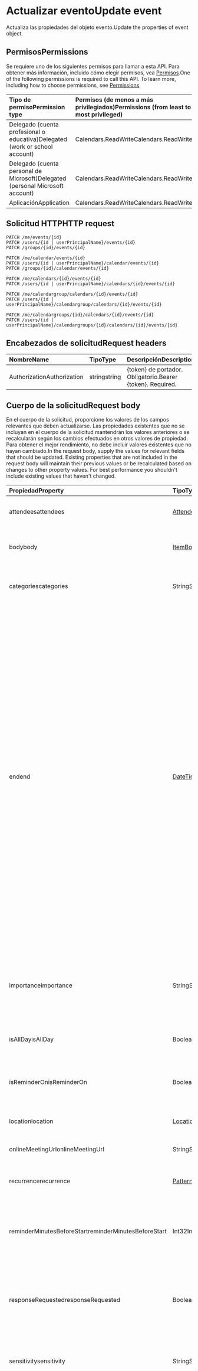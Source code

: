 # <a name="update-event"></a><span data-ttu-id="7ebd8-101">Actualizar evento</span><span class="sxs-lookup"><span data-stu-id="7ebd8-101">Update event</span></span>

<span data-ttu-id="7ebd8-102">Actualiza las propiedades del objeto evento.</span><span class="sxs-lookup"><span data-stu-id="7ebd8-102">Update the properties of event object.</span></span>
## <a name="permissions"></a><span data-ttu-id="7ebd8-103">Permisos</span><span class="sxs-lookup"><span data-stu-id="7ebd8-103">Permissions</span></span>
<span data-ttu-id="7ebd8-p101">Se requiere uno de los siguientes permisos para llamar a esta API. Para obtener más información, incluido cómo elegir permisos, vea [Permisos](../../../concepts/permissions_reference.md).</span><span class="sxs-lookup"><span data-stu-id="7ebd8-p101">One of the following permissions is required to call this API. To learn more, including how to choose permissions, see [Permissions](../../../concepts/permissions_reference.md).</span></span>

|<span data-ttu-id="7ebd8-106">Tipo de permiso</span><span class="sxs-lookup"><span data-stu-id="7ebd8-106">Permission type</span></span>      | <span data-ttu-id="7ebd8-107">Permisos (de menos a más privilegiados)</span><span class="sxs-lookup"><span data-stu-id="7ebd8-107">Permissions (from least to most privileged)</span></span>              |
|:--------------------|:---------------------------------------------------------|
|<span data-ttu-id="7ebd8-108">Delegado (cuenta profesional o educativa)</span><span class="sxs-lookup"><span data-stu-id="7ebd8-108">Delegated (work or school account)</span></span> | <span data-ttu-id="7ebd8-109">Calendars.ReadWrite</span><span class="sxs-lookup"><span data-stu-id="7ebd8-109">Calendars.ReadWrite</span></span>    |
|<span data-ttu-id="7ebd8-110">Delegado (cuenta personal de Microsoft)</span><span class="sxs-lookup"><span data-stu-id="7ebd8-110">Delegated (personal Microsoft account)</span></span> | <span data-ttu-id="7ebd8-111">Calendars.ReadWrite</span><span class="sxs-lookup"><span data-stu-id="7ebd8-111">Calendars.ReadWrite</span></span>    |
|<span data-ttu-id="7ebd8-112">Aplicación</span><span class="sxs-lookup"><span data-stu-id="7ebd8-112">Application</span></span> | <span data-ttu-id="7ebd8-113">Calendars.ReadWrite</span><span class="sxs-lookup"><span data-stu-id="7ebd8-113">Calendars.ReadWrite</span></span> |

## <a name="http-request"></a><span data-ttu-id="7ebd8-114">Solicitud HTTP</span><span class="sxs-lookup"><span data-stu-id="7ebd8-114">HTTP request</span></span>
<!-- { "blockType": "ignored" } -->
```http
PATCH /me/events/{id}
PATCH /users/{id | userPrincipalName}/events/{id}
PATCH /groups/{id}/events/{id}

PATCH /me/calendar/events/{id}
PATCH /users/{id | userPrincipalName}/calendar/events/{id}
PATCH /groups/{id}/calendar/events/{id}

PATCH /me/calendars/{id}/events/{id}
PATCH /users/{id | userPrincipalName}/calendars/{id}/events/{id}

PATCH /me/calendargroup/calendars/{id}/events/{id}
PATCH /users/{id | userPrincipalName}/calendargroup/calendars/{id}/events/{id}

PATCH /me/calendargroups/{id}/calendars/{id}/events/{id}
PATCH /users/{id | userPrincipalName}/calendargroups/{id}/calendars/{id}/events/{id}
```
## <a name="request-headers"></a><span data-ttu-id="7ebd8-115">Encabezados de solicitud</span><span class="sxs-lookup"><span data-stu-id="7ebd8-115">Request headers</span></span>
| <span data-ttu-id="7ebd8-116">Nombre</span><span class="sxs-lookup"><span data-stu-id="7ebd8-116">Name</span></span>       | <span data-ttu-id="7ebd8-117">Tipo</span><span class="sxs-lookup"><span data-stu-id="7ebd8-117">Type</span></span> | <span data-ttu-id="7ebd8-118">Descripción</span><span class="sxs-lookup"><span data-stu-id="7ebd8-118">Description</span></span>|
|:-----------|:------|:----------|
| <span data-ttu-id="7ebd8-119">Authorization</span><span class="sxs-lookup"><span data-stu-id="7ebd8-119">Authorization</span></span>  | <span data-ttu-id="7ebd8-120">string</span><span class="sxs-lookup"><span data-stu-id="7ebd8-120">string</span></span>  | <span data-ttu-id="7ebd8-p102">{token} de portador. Obligatorio.</span><span class="sxs-lookup"><span data-stu-id="7ebd8-p102">Bearer {token}. Required.</span></span> |

## <a name="request-body"></a><span data-ttu-id="7ebd8-123">Cuerpo de la solicitud</span><span class="sxs-lookup"><span data-stu-id="7ebd8-123">Request body</span></span>
<span data-ttu-id="7ebd8-p103">En el cuerpo de la solicitud, proporcione los valores de los campos relevantes que deben actualizarse. Las propiedades existentes que no se incluyan en el cuerpo de la solicitud mantendrán los valores anteriores o se recalcularán según los cambios efectuados en otros valores de propiedad. Para obtener el mejor rendimiento, no debe incluir valores existentes que no hayan cambiado.</span><span class="sxs-lookup"><span data-stu-id="7ebd8-p103">In the request body, supply the values for relevant fields that should be updated. Existing properties that are not included in the request body will maintain their previous values or be recalculated based on changes to other property values. For best performance you shouldn't include existing values that haven't changed.</span></span>

| <span data-ttu-id="7ebd8-127">Propiedad</span><span class="sxs-lookup"><span data-stu-id="7ebd8-127">Property</span></span>     | <span data-ttu-id="7ebd8-128">Tipo</span><span class="sxs-lookup"><span data-stu-id="7ebd8-128">Type</span></span>   |<span data-ttu-id="7ebd8-129">Descripción</span><span class="sxs-lookup"><span data-stu-id="7ebd8-129">Description</span></span>|
|:---------------|:--------|:----------|
|<span data-ttu-id="7ebd8-130">attendees</span><span class="sxs-lookup"><span data-stu-id="7ebd8-130">attendees</span></span>|[<span data-ttu-id="7ebd8-131">Attendee</span><span class="sxs-lookup"><span data-stu-id="7ebd8-131">Attendee</span></span>](../resources/attendee.md)|<span data-ttu-id="7ebd8-132">La colección de asistentes del evento.</span><span class="sxs-lookup"><span data-stu-id="7ebd8-132">The collection of attendees for the event.</span></span>|
|<span data-ttu-id="7ebd8-133">body</span><span class="sxs-lookup"><span data-stu-id="7ebd8-133">body</span></span>|[<span data-ttu-id="7ebd8-134">ItemBody</span><span class="sxs-lookup"><span data-stu-id="7ebd8-134">ItemBody</span></span>](../resources/itembody.md)|<span data-ttu-id="7ebd8-135">El cuerpo del mensaje asociado con el evento.</span><span class="sxs-lookup"><span data-stu-id="7ebd8-135">The body of the message associated with the event.</span></span>|
|<span data-ttu-id="7ebd8-136">categories</span><span class="sxs-lookup"><span data-stu-id="7ebd8-136">categories</span></span>|<span data-ttu-id="7ebd8-137">String</span><span class="sxs-lookup"><span data-stu-id="7ebd8-137">String</span></span>|<span data-ttu-id="7ebd8-138">Las categorías asociadas con el evento.</span><span class="sxs-lookup"><span data-stu-id="7ebd8-138">The categories associated with the event.</span></span>|
|<span data-ttu-id="7ebd8-139">end</span><span class="sxs-lookup"><span data-stu-id="7ebd8-139">end</span></span>|[<span data-ttu-id="7ebd8-140">DateTimeTimeZone</span><span class="sxs-lookup"><span data-stu-id="7ebd8-140">DateTimeTimeZone</span></span>](../resources/datetimetimezone.md)|<span data-ttu-id="7ebd8-141">La fecha y hora en que finaliza el evento.</span><span class="sxs-lookup"><span data-stu-id="7ebd8-141">The date and time that the event ends.</span></span><br/><br/><span data-ttu-id="7ebd8-p104">De manera predeterminada, la hora de finalización está en formato UTC. Puede especificar una zona horaria opcional en EndTimeZone, expresar la hora de finalización en esa zona horaria e incluir una diferencia horaria de UTC. Tenga en cuenta que, si usa EndTimeZone, debe especificar también un valor para StartTimeZone.</span><span class="sxs-lookup"><span data-stu-id="7ebd8-p104">By default, the end time is in UTC. You can specify an optional time zone in EndTimeZone, express the end time in that time zone, and include a time offset from UTC. Note that if you use EndTimeZone, you must specify a value for StartTimeZone as well.</span></span><br/><br/><span data-ttu-id="7ebd8-145">En este ejemplo, se especifica el 25 de febrero de 2015, a las 9:34 p. m. en hora estándar del Pacífico: "2015-02-25T21:34:00-08:00".</span><span class="sxs-lookup"><span data-stu-id="7ebd8-145">This example specifies February 25, 2015, 9:34pm in Pacific Standard Time: "2015-02-25T21:34:00-08:00".</span></span> |
|<span data-ttu-id="7ebd8-146">importance</span><span class="sxs-lookup"><span data-stu-id="7ebd8-146">importance</span></span>|<span data-ttu-id="7ebd8-147">String</span><span class="sxs-lookup"><span data-stu-id="7ebd8-147">String</span></span>|<span data-ttu-id="7ebd8-p105">La importancia del evento: Baja = 0, Normal = 1, Alta = 2. Los valores posibles son: `Low`, `Normal` y `High`.</span><span class="sxs-lookup"><span data-stu-id="7ebd8-p105">The importance of the event: Low = 0, Normal = 1, High = 2. Possible values are: `Low`, `Normal`, `High`.</span></span>|
|<span data-ttu-id="7ebd8-150">isAllDay</span><span class="sxs-lookup"><span data-stu-id="7ebd8-150">isAllDay</span></span>|<span data-ttu-id="7ebd8-151">Booleano</span><span class="sxs-lookup"><span data-stu-id="7ebd8-151">Boolean</span></span>|<span data-ttu-id="7ebd8-152">Se establece en true si el evento dura todo el día.</span><span class="sxs-lookup"><span data-stu-id="7ebd8-152">Set to true if the event lasts all day.</span></span>|
|<span data-ttu-id="7ebd8-153">isReminderOn</span><span class="sxs-lookup"><span data-stu-id="7ebd8-153">isReminderOn</span></span>|<span data-ttu-id="7ebd8-154">Booleano</span><span class="sxs-lookup"><span data-stu-id="7ebd8-154">Boolean</span></span>|<span data-ttu-id="7ebd8-155">Se establece en true si se establece una alerta para recordarle el evento al usuario.</span><span class="sxs-lookup"><span data-stu-id="7ebd8-155">Set to true if an alert is set to remind the user of the event.</span></span>|
|<span data-ttu-id="7ebd8-156">location</span><span class="sxs-lookup"><span data-stu-id="7ebd8-156">location</span></span>|[<span data-ttu-id="7ebd8-157">Location</span><span class="sxs-lookup"><span data-stu-id="7ebd8-157">Location</span></span>](../resources/location.md)|<span data-ttu-id="7ebd8-158">La ubicación del evento.</span><span class="sxs-lookup"><span data-stu-id="7ebd8-158">The location of the event.</span></span>|
|<span data-ttu-id="7ebd8-159">onlineMeetingUrl</span><span class="sxs-lookup"><span data-stu-id="7ebd8-159">onlineMeetingUrl</span></span>|<span data-ttu-id="7ebd8-160">String</span><span class="sxs-lookup"><span data-stu-id="7ebd8-160">String</span></span>|<span data-ttu-id="7ebd8-161">Una dirección URL para una reunión en línea.</span><span class="sxs-lookup"><span data-stu-id="7ebd8-161">A URL for an online meeting.</span></span>|
|<span data-ttu-id="7ebd8-162">recurrence</span><span class="sxs-lookup"><span data-stu-id="7ebd8-162">recurrence</span></span>|[<span data-ttu-id="7ebd8-163">PatternedRecurrence</span><span class="sxs-lookup"><span data-stu-id="7ebd8-163">PatternedRecurrence</span></span>](../resources/patternedrecurrence.md)|<span data-ttu-id="7ebd8-164">El patrón de periodicidad del evento.</span><span class="sxs-lookup"><span data-stu-id="7ebd8-164">The recurrence patern for the event.</span></span>|
|<span data-ttu-id="7ebd8-165">reminderMinutesBeforeStart</span><span class="sxs-lookup"><span data-stu-id="7ebd8-165">reminderMinutesBeforeStart</span></span>|<span data-ttu-id="7ebd8-166">Int32</span><span class="sxs-lookup"><span data-stu-id="7ebd8-166">Int32</span></span>|<span data-ttu-id="7ebd8-167">El número de minutos antes de la hora de inicio del evento en que se producirá la alerta del recordatorio.</span><span class="sxs-lookup"><span data-stu-id="7ebd8-167">The number of minutes before the event start time that the reminder alert occurs.</span></span>|
|<span data-ttu-id="7ebd8-168">responseRequested</span><span class="sxs-lookup"><span data-stu-id="7ebd8-168">responseRequested</span></span>|<span data-ttu-id="7ebd8-169">Booleano</span><span class="sxs-lookup"><span data-stu-id="7ebd8-169">Boolean</span></span>|<span data-ttu-id="7ebd8-170">Se establece en true si el remitente quiere una respuesta cuando el evento se acepta o rechaza.</span><span class="sxs-lookup"><span data-stu-id="7ebd8-170">Set to true if the sender would like a response when the event is accepted or declined.</span></span>|
|<span data-ttu-id="7ebd8-171">sensitivity</span><span class="sxs-lookup"><span data-stu-id="7ebd8-171">sensitivity</span></span>|<span data-ttu-id="7ebd8-172">String</span><span class="sxs-lookup"><span data-stu-id="7ebd8-172">String</span></span>| <span data-ttu-id="7ebd8-173">Los valores posibles son: `Normal`, `Personal`, `Private`, `Confidential`.</span><span class="sxs-lookup"><span data-stu-id="7ebd8-173">Possible values are: `Normal`, `Personal`, `Private`, `Confidential`.</span></span>|
|<span data-ttu-id="7ebd8-174">showAs</span><span class="sxs-lookup"><span data-stu-id="7ebd8-174">showAs</span></span>|<span data-ttu-id="7ebd8-175">String</span><span class="sxs-lookup"><span data-stu-id="7ebd8-175">String</span></span>|<span data-ttu-id="7ebd8-p106">El estado que se mostrará: Free = 0, Tentative = 1, Busy = 2, Oof = 3, WorkingElsewhere = 4, Unknown = -1. Los valores posibles son: `Free`, `Tentative`, `Busy`, `Oof`, `WorkingElsewhere` y `Unknown`.</span><span class="sxs-lookup"><span data-stu-id="7ebd8-p106">The status to show: Free = 0, Tentative = 1, Busy = 2, Oof = 3, WorkingElsewhere = 4, Unknown = -1. Possible values are: `Free`, `Tentative`, `Busy`, `Oof`, `WorkingElsewhere`, `Unknown`.</span></span>|
|<span data-ttu-id="7ebd8-178">inicio</span><span class="sxs-lookup"><span data-stu-id="7ebd8-178">start</span></span>|[<span data-ttu-id="7ebd8-179">DateTimeTimeZone</span><span class="sxs-lookup"><span data-stu-id="7ebd8-179">DateTimeTimeZone</span></span>](../resources/datetimetimezone.md)|<span data-ttu-id="7ebd8-180">La hora de inicio del evento.</span><span class="sxs-lookup"><span data-stu-id="7ebd8-180">The start time of the event.</span></span> <br/><br/><span data-ttu-id="7ebd8-p107">De manera predeterminada, la hora de inicio está en formato UTC. Puede especificar una zona horaria opcional en StartTimeZone, expresar la hora de inicio en esa zona horaria e incluir una diferencia horaria de UTC. Tenga en cuenta que, si usa StartTimeZone, debe especificar también un valor para EndTimeZone.</span><span class="sxs-lookup"><span data-stu-id="7ebd8-p107">By default, the start time is in UTC. You can specify an optional time zone in StartTimeZone, express the start time in that time zone, and include a time offset from UTC. Note that if you use StartTimeZone, you must specify a value for EndTimeZone as well.</span></span><br/><br/><span data-ttu-id="7ebd8-184">En este ejemplo, se especifica el 25 de febrero de 2015, a las 7:34 p. m. en hora estándar del Pacífico: "2015-02-25T19:34:00-08:00".</span><span class="sxs-lookup"><span data-stu-id="7ebd8-184">This example specifies February 25, 2015, 7:34pm in Pacific Standard Time: "2015-02-25T19:34:00-08:00".</span></span>  |
|<span data-ttu-id="7ebd8-185">subject</span><span class="sxs-lookup"><span data-stu-id="7ebd8-185">subject</span></span>|<span data-ttu-id="7ebd8-186">String</span><span class="sxs-lookup"><span data-stu-id="7ebd8-186">String</span></span>|<span data-ttu-id="7ebd8-187">El texto de la línea de asunto del evento.</span><span class="sxs-lookup"><span data-stu-id="7ebd8-187">The text of the event's subject line.</span></span>|

<span data-ttu-id="7ebd8-188">Dado que el recurso **event** admite [extensiones](../../../concepts/extensibility_overview.md), puede utilizar la operación `PATCH` para agregar, actualizar o eliminar sus propios datos específicos de la aplicación en las propiedades personalizadas de una extensión en una instancia **event** existente.</span><span class="sxs-lookup"><span data-stu-id="7ebd8-188">Since the **event** resource supports [extensions](../../../concepts/extensibility_overview.md), you can use the `PATCH` operation to add, update, or delete your own app-specific data in custom properties of an extension in an existing **event** instance.</span></span>

## <a name="response"></a><span data-ttu-id="7ebd8-189">Respuesta</span><span class="sxs-lookup"><span data-stu-id="7ebd8-189">Response</span></span>

<span data-ttu-id="7ebd8-190">Si se ejecuta correctamente, este método devuelve un código de respuesta `200 OK` y el objeto [event](../resources/event.md) actualizado en el cuerpo de la respuesta.</span><span class="sxs-lookup"><span data-stu-id="7ebd8-190">If successful, this method returns a `200 OK` response code and updated [event](../resources/event.md) object in the response body.</span></span>
## <a name="example"></a><span data-ttu-id="7ebd8-191">Ejemplo</span><span class="sxs-lookup"><span data-stu-id="7ebd8-191">Example</span></span>
##### <a name="request"></a><span data-ttu-id="7ebd8-192">Solicitud</span><span class="sxs-lookup"><span data-stu-id="7ebd8-192">Request</span></span>
<span data-ttu-id="7ebd8-193">Aquí tiene un ejemplo de la solicitud.</span><span class="sxs-lookup"><span data-stu-id="7ebd8-193">Here is an example of the request.</span></span>
<!-- {
  "blockType": "request",
  "name": "update_event"
}-->
```http
PATCH https://graph.microsoft.com/v1.0/me/events/{id}
Content-type: application/json
Content-length: 285

{
  "originalStartTimeZone": "originalStartTimeZone-value",
  "originalEndTimeZone": "originalEndTimeZone-value",
  "responseStatus": {
    "response": "",
    "time": "datetime-value"
  },
  "iCalUId": "iCalUId-value",
  "reminderMinutesBeforeStart": 99,
  "isReminderOn": true
}
```
##### <a name="response"></a><span data-ttu-id="7ebd8-194">Respuesta</span><span class="sxs-lookup"><span data-stu-id="7ebd8-194">Response</span></span>
<span data-ttu-id="7ebd8-p108">Aquí tiene un ejemplo de la respuesta. Nota: Puede que el objeto de respuesta que aparece aquí se trunque para abreviar. Todas las propiedades se devolverán de una llamada real.</span><span class="sxs-lookup"><span data-stu-id="7ebd8-p108">Here is an example of the response. Note: The response object shown here may be truncated for brevity. All of the properties will be returned from an actual call.</span></span>
<!-- {
  "blockType": "response",
  "truncated": true,
  "@odata.type": "microsoft.graph.event"
} -->
```http
HTTP/1.1 200 OK
Content-type: application/json
Content-length: 285

{
  "originalStartTimeZone": "originalStartTimeZone-value",
  "originalEndTimeZone": "originalEndTimeZone-value",
  "responseStatus": {
    "response": "",
    "time": "datetime-value"
  },
  "iCalUId": "iCalUId-value",
  "reminderMinutesBeforeStart": 99,
  "isReminderOn": true
}
```

## <a name="see-also"></a><span data-ttu-id="7ebd8-198">Recursos adicionales</span><span class="sxs-lookup"><span data-stu-id="7ebd8-198">See also</span></span>

- [<span data-ttu-id="7ebd8-199">Agregar datos personalizados a los recursos mediante extensiones</span><span class="sxs-lookup"><span data-stu-id="7ebd8-199">Add custom data to resources using extensions</span></span>](../../../concepts/extensibility_overview.md)
- [<span data-ttu-id="7ebd8-200">Agregar datos personalizados a usuarios mediante extensiones abiertas (versión preliminar)</span><span class="sxs-lookup"><span data-stu-id="7ebd8-200">Add custom data to users using open extensions (preview)</span></span>](../../../concepts/extensibility_open_users.md)
<!--
- [Add custom data to groups using schema extensions (preview)](../../../concepts/extensibility_schema_groups.md)
-->


<!-- uuid: 8fcb5dbc-d5aa-4681-8e31-b001d5168d79
2015-10-25 14:57:30 UTC -->
<!-- {
  "type": "#page.annotation",
  "description": "Update event",
  "keywords": "",
  "section": "documentation",
  "tocPath": ""
}-->
